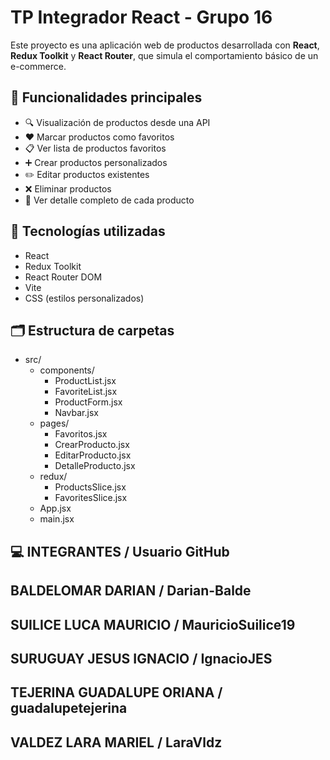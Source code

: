 # TP Integrador React - Grupo 16

Este proyecto es una aplicación web de productos desarrollada con **React**, **Redux Toolkit** y **React Router**, que simula el comportamiento básico de un e-commerce.

## 🚀 Funcionalidades principales

- 🔍 Visualización de productos desde una API
- ❤️ Marcar productos como favoritos
- 📋 Ver lista de productos favoritos
- ➕ Crear productos personalizados
- ✏️ Editar productos existentes
- ❌ Eliminar productos
- 🔎 Ver detalle completo de cada producto

## 🧱 Tecnologías utilizadas

- React
- Redux Toolkit
- React Router DOM
- Vite
- CSS (estilos personalizados)

## 🗂️ Estructura de carpetas
- src/
  - components/
    - ProductList.jsx
    - FavoriteList.jsx
    - ProductForm.jsx
    - Navbar.jsx
  - pages/
    - Favoritos.jsx
    - CrearProducto.jsx
    - EditarProducto.jsx
    - DetalleProducto.jsx
  - redux/
    - ProductsSlice.jsx
    - FavoritesSlice.jsx
  - App.jsx
  - main.jsx

## 💻 INTEGRANTES / Usuario GitHub
## BALDELOMAR DARIAN / Darian-Balde
## SUILICE LUCA MAURICIO / MauricioSuilice19
## SURUGUAY JESUS IGNACIO / IgnacioJES
## TEJERINA GUADALUPE ORIANA / guadalupetejerina
## VALDEZ LARA MARIEL / LaraVldz
